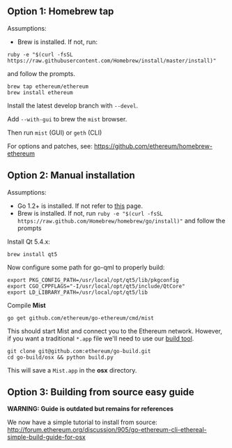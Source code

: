 ## Option 1: Homebrew tap

Assumptions:
* Brew is installed. If not, run:
```
ruby -e "$(curl -fsSL https://raw.githubusercontent.com/Homebrew/install/master/install)"
```
and follow the prompts.

```
brew tap ethereum/ethereum
brew install ethereum
```

Install the latest develop branch with `--devel`.

Add `--with-gui` to brew the `mist` browser.

Then run `mist` (GUI) or `geth` (CLI)

For options and patches, see: https://github.com/ethereum/homebrew-ethereum

## Option 2: Manual installation

Assumptions:
* Go 1.2+ is installed. If not refer to [this](https://github.com/ethereum/go-ethereum/wiki/Installing-Go) page.
* Brew is installed. If not, run `ruby -e "$(curl -fsSL https://raw.github.com/Homebrew/homebrew/go/install)"` and follow the prompts

Install Qt 5.4.x:

```brew install qt5```

Now configure some path for go-qml to properly build:

```
export PKG_CONFIG_PATH=/usr/local/opt/qt5/lib/pkgconfig
export CGO_CPPFLAGS="-I/usr/local/opt/qt5/include/QtCore"
export LD_LIBRARY_PATH=/usr/local/opt/qt5/lib
```

Compile **Mist**

```
go get github.com/ethereum/go-ethereum/cmd/mist
```

This should start Mist and connect you to the Ethereum network. However, if you want a traditional `*.app` file we'll need to use our [build tool](https://github.com/ethereum/go-build).

```
git clone git@github.com:ethereum/go-build.git
cd go-build/osx && python build.py
```

This will save a `Mist.app` in the **osx** directory.

## Option 3: Building from source easy guide

**WARNING: Guide is outdated but remains for references**

We now have a simple tutorial to install from source:
http://forum.ethereum.org/discussion/905/go-ethereum-cli-ethereal-simple-build-guide-for-osx